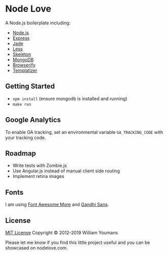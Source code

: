 # Node Love

A Node.js boilerplate including:

- [Node.js](http://nodejs.org/)
- [Express](http://expressjs.com/)
- [Jade](http://jade-lang.com/)
- [Less](http://lesscss.org/)
- [Skeleton](http://www.getskeleton.com/)
- [MongoDB](http://www.mongodb.org/)
- [Browserify](https://github.com/substack/node-browserify)
- [Templatizer](https://github.com/HenrikJoreteg/templatizer)


## Getting Started

- `npm install` (ensure mongodb is installed and running)
- `make run`

## Google Analytics

To enable GA tracking, set an environmental variable `GA_TRACKING_CODE` with your tracking code.

## Roadmap

- Write tests with Zombie.js
- Use Angular.js instead of manual client side routing
- Implement retina images

## Fonts

I am using [Font Awesome More](https://github.com/gregoryloucas/Font-Awesome-More) and [Gandhi Sans](http://www.fontsquirrel.com/fonts/gandhi-sans).

## License

[MIT License](http://wy.mit-license.org/)  Copyright © 2012-2019 William Youmans

Please let me know if you find this little project useful and you can be showcased on nodelove.com.
